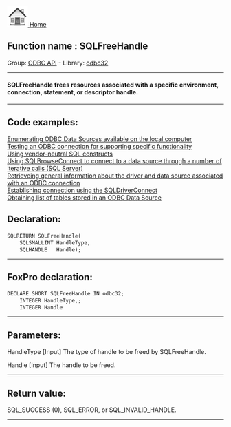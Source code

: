 [<img src="../../images/home.png"> Home ](https://github.com/VFPX/Win32API)  

## Function name : SQLFreeHandle
Group: [ODBC API](../../functions_group.md#ODBC_API)  -  Library: [odbc32](../../Libraries.md#odbc32)  
***  


#### SQLFreeHandle frees resources associated with a specific environment, connection, statement, or descriptor handle.
***  


## Code examples:
[Enumerating ODBC Data Sources available on the local computer](../../samples/sample_284.md)  
[Testing an ODBC connection for supporting specific functionality](../../samples/sample_286.md)  
[Using vendor-neutral SQL constructs](../../samples/sample_287.md)  
[Using SQLBrowseConnect to connect to a data source through a number of iterative calls (SQL Server)](../../samples/sample_288.md)  
[Retrieveing general information about the driver and data source associated with an ODBC connection](../../samples/sample_289.md)  
[Establishing connection using the SQLDriverConnect](../../samples/sample_290.md)  
[Obtaining list of tables stored in an ODBC Data Source](../../samples/sample_409.md)  

## Declaration:
```foxpro  
SQLRETURN SQLFreeHandle(
	SQLSMALLINT HandleType,
	SQLHANDLE   Handle);  
```  
***  


## FoxPro declaration:
```foxpro  
DECLARE SHORT SQLFreeHandle IN odbc32;
	INTEGER HandleType,;
	INTEGER Handle  
```  
***  


## Parameters:
HandleType 
[Input]
The type of handle to be freed by SQLFreeHandle.

Handle 
[Input]
The handle to be freed.   
***  


## Return value:
SQL_SUCCESS (0), SQL_ERROR, or SQL_INVALID_HANDLE.  
***  

